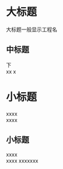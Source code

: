 大标题
=====================================
大标题一般显示工程名<br/>


中标题
------------------------------
下<br/>
		xx
		x

# 小标题
xxxx<br/>
		xxxx
## 小标题
xxxx<br/>
		xxxx
		xxxxxxx

